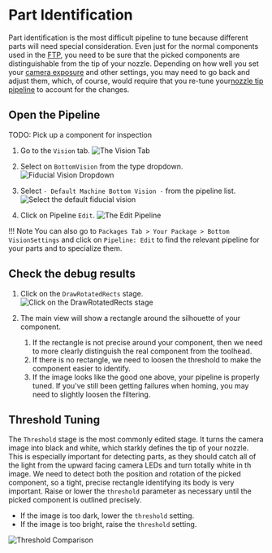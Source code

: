 # Part Identification

Part identification is the most difficult pipeline to tune because different parts will need special consideration. Even just for the normal components used in the [FTP](../ftp/index.md), you need to be sure that the picked components are distinguishable from the tip of your nozzle. Depending on how well you set your [camera exposure](../calibration/2-connect-to-machine/index.md#bottom-camera-config) and other settings, you may need to go back and adjust them, which, of course, would require that you re-tune your[nozzle tip pipeline](4-nozzle-calibration-pipeline.md) to account for the changes.

## Open the Pipeline

TODO: Pick up a component for inspection

1. Go to the `Vision` tab.
  ![The Vision Tab](images/vision-tab.png)

1. Select on `BottomVision` from the type dropdown.
  ![Fiducial Vision Dropdown](images/fiducial-vision-dropdown.png)

1. Select `- Default Machine Bottom Vision -` from the pipeline list.
  ![Select the default fiducial vision](images/select-default-fiducial-vision.png)

1. Click on Pipeline `Edit`.
  ![The Edit Pipeline](images/edit-pipeline.png)

!!! Note
    You can also go to `Packages Tab > Your Package > Bottom VisionSettings` and click on `Pipeline: Edit` to find the relevant pipeline for your parts and to specialize them.

## Check the debug results

1. Click on the `DrawRotatedRects` stage.
  ![Click on the DrawRotatedRects stage](images/draw-rotated-rects-stage.png)

1. The main view will show a rectangle around the silhouette of your component.
    1. If the rectangle is not precise around your component, then we need to more clearly distinguish the real component from the toolhead.
    2. If there is no rectangle, we need to loosen the threshold to make the component easier to identify.
    3. If the image looks like the good one above, your pipeline is properly tuned. If you've still been getting failures when homing, you may need to slightly loosen the filtering.

## Threshold Tuning

The `Threshold` stage is the most commonly edited stage. It turns the camera image into black and white, which starkly defines the tip of your nozzle. This is especially important for detecting parts, as they should catch all of the light from the upward facing camera LEDs and turn totally white in th image. We need to detect both the position and rotation of the picked component, so a tight, precise rectangle identifying its body is very important. Raise or lower the `threshold` parameter as necessary until the picked component is outlined precisely.

* If the image is too dark, lower the `threshold` setting.
* If the image is too bright, raise the `threshold` setting.

![Threshold Comparison](images/part-threshold-comparison.png)
